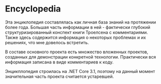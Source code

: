 # Encyclopedia

Эта энциклопедия составлялась как личная база знаний на протяжении более года. Большая часть информации в ней - фактически глубокий структуризированный конспект книги Троелсена
с комментариями. Также здесь содержится информация о некоторых проблемах и их решениях, что мне довелось встретить.

В составе основного проекта есть множество вложенных проектов, созданных для демонстрации конкретной технологии. Практически вся информация записана в виде комментариев к коду.

Энцикплопедия строилась на .NET Core 3.1, поэтому на данный момент значительная часть проекта считается устаревшей.
